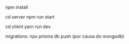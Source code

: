 npm install

cd server
npm run start

cd client
yarn run dev


migrations: npx prisma db push (por causa do mongodb)